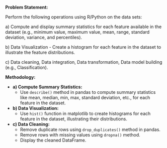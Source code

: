 **Problem Statement:**

Perform the following operations using R/Python on the data sets:

a) Compute and display summary statistics for each feature available in the dataset (e.g., minimum value, maximum value, mean, range, standard deviation, variance, and percentiles).

b) Data Visualization - Create a histogram for each feature in the dataset to illustrate the feature distributions.

c) Data cleaning, Data integration, Data transformation, Data model building (e.g., Classification).

**Methodology:**
- **a) Compute Summary Statistics:**
  - Use `describe()` method in pandas to compute summary statistics like mean, median, min, max, standard deviation, etc., for each feature in the dataset.
- **b) Data Visualization:**
  - Use `hist()` function in matplotlib to create histograms for each feature in the dataset, illustrating their distributions.
- **c) Data Cleaning:**
  - Remove duplicate rows using `drop_duplicates()` method in pandas.
  - Remove rows with missing values using `dropna()` method.
  - Display the cleaned DataFrame.
  
